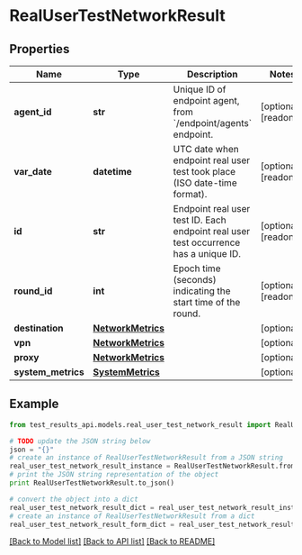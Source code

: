 # RealUserTestNetworkResult


## Properties
Name | Type | Description | Notes
------------ | ------------- | ------------- | -------------
**agent_id** | **str** | Unique ID of endpoint agent, from &#x60;/endpoint/agents&#x60; endpoint. | [optional] [readonly] 
**var_date** | **datetime** | UTC date when endpoint real user test took place (ISO date-time format). | [optional] [readonly] 
**id** | **str** | Endpoint real user test ID. Each endpoint real user test occurrence has a unique ID. | [optional] [readonly] 
**round_id** | **int** | Epoch time (seconds) indicating the start time of the round. | [optional] [readonly] 
**destination** | [**NetworkMetrics**](NetworkMetrics.md) |  | [optional] 
**vpn** | [**NetworkMetrics**](NetworkMetrics.md) |  | [optional] 
**proxy** | [**NetworkMetrics**](NetworkMetrics.md) |  | [optional] 
**system_metrics** | [**SystemMetrics**](SystemMetrics.md) |  | [optional] 

## Example

```python
from test_results_api.models.real_user_test_network_result import RealUserTestNetworkResult

# TODO update the JSON string below
json = "{}"
# create an instance of RealUserTestNetworkResult from a JSON string
real_user_test_network_result_instance = RealUserTestNetworkResult.from_json(json)
# print the JSON string representation of the object
print RealUserTestNetworkResult.to_json()

# convert the object into a dict
real_user_test_network_result_dict = real_user_test_network_result_instance.to_dict()
# create an instance of RealUserTestNetworkResult from a dict
real_user_test_network_result_form_dict = real_user_test_network_result.from_dict(real_user_test_network_result_dict)
```
[[Back to Model list]](../README.md#documentation-for-models) [[Back to API list]](../README.md#documentation-for-api-endpoints) [[Back to README]](../README.md)


